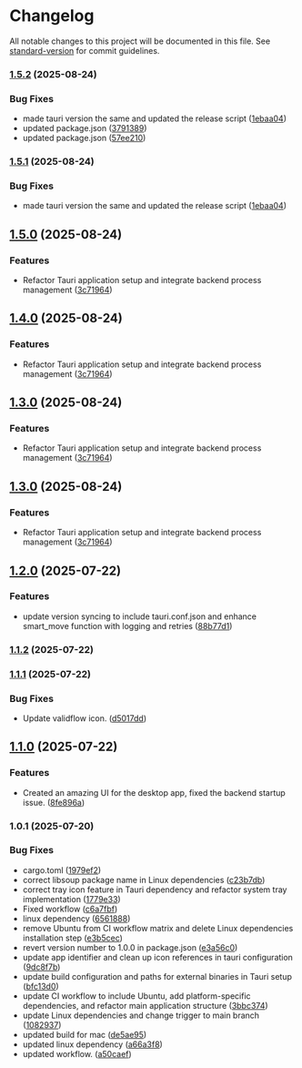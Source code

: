 # Changelog

All notable changes to this project will be documented in this file. See [standard-version](https://github.com/conventional-changelog/standard-version) for commit guidelines.

### [1.5.2](https://github.com/thevalidcode/validflow/compare/v1.5.0...v1.5.2) (2025-08-24)


### Bug Fixes

* made tauri version the same and updated the release script ([1ebaa04](https://github.com/thevalidcode/validflow/commit/1ebaa04c9877ffe8eb70f47cc67fb19ea323fd4a))
* updated package.json ([3791389](https://github.com/thevalidcode/validflow/commit/379138906f42b7ea6548dea3d7dd1b5286d2ad8f))
* updated package.json ([57ee210](https://github.com/thevalidcode/validflow/commit/57ee210c4c2b8cde728aa6e29017bd6c5a244eca))

### [1.5.1](https://github.com/thevalidcode/validflow/compare/v1.5.0...v1.5.1) (2025-08-24)


### Bug Fixes

* made tauri version the same and updated the release script ([1ebaa04](https://github.com/thevalidcode/validflow/commit/1ebaa04c9877ffe8eb70f47cc67fb19ea323fd4a))

## [1.5.0](https://github.com/thevalidcode/validflow/compare/v1.2.0...v1.5.0) (2025-08-24)


### Features

* Refactor Tauri application setup and integrate backend process management ([3c71964](https://github.com/thevalidcode/validflow/commit/3c719649cf449c78cca654aa5f9ac2c181b1a32a))

## [1.4.0](https://github.com/thevalidcode/validflow/compare/v1.2.0...v1.4.0) (2025-08-24)


### Features

* Refactor Tauri application setup and integrate backend process management ([3c71964](https://github.com/thevalidcode/validflow/commit/3c719649cf449c78cca654aa5f9ac2c181b1a32a))

## [1.3.0](https://github.com/thevalidcode/validflow/compare/v1.2.0...v1.3.0) (2025-08-24)


### Features

* Refactor Tauri application setup and integrate backend process management ([3c71964](https://github.com/thevalidcode/validflow/commit/3c719649cf449c78cca654aa5f9ac2c181b1a32a))

## [1.3.0](https://github.com/thevalidcode/validflow/compare/v1.2.0...v1.3.0) (2025-08-24)


### Features

* Refactor Tauri application setup and integrate backend process management ([3c71964](https://github.com/thevalidcode/validflow/commit/3c719649cf449c78cca654aa5f9ac2c181b1a32a))

## [1.2.0](https://github.com/thevalidcode/validflow/compare/v1.1.2...v1.2.0) (2025-07-22)


### Features

* update version syncing to include tauri.conf.json and enhance smart_move function with logging and retries ([88b77d1](https://github.com/thevalidcode/validflow/commit/88b77d144fcc5ee27fc5191617004270ba3dbecd))

### [1.1.2](https://github.com/thevalidcode/validflow/compare/v1.1.1...v1.1.2) (2025-07-22)

### [1.1.1](https://github.com/thevalidcode/validflow/compare/v1.1.0...v1.1.1) (2025-07-22)


### Bug Fixes

* Update validflow icon. ([d5017dd](https://github.com/thevalidcode/validflow/commit/d5017ddaa7166cbc050f32bc7299db869e8c7b22))

## [1.1.0](https://github.com/thevalidcode/validflow/compare/v1.0.1...v1.1.0) (2025-07-22)


### Features

* Created an amazing UI for the desktop app, fixed the backend startup issue. ([8fe896a](https://github.com/thevalidcode/validflow/commit/8fe896a80712dc9519bf48f510560e47bb4bdee0))

### 1.0.1 (2025-07-20)


### Bug Fixes

* cargo.toml ([1979ef2](https://github.com/thevalidcode/validflow/commit/1979ef2a04dff8cd56c60b78ea2394792fd04fe8))
* correct libsoup package name in Linux dependencies ([c23b7db](https://github.com/thevalidcode/validflow/commit/c23b7db139a580f869fa8d980ee7438faec4ba87))
* correct tray icon feature in Tauri dependency and refactor system tray implementation ([1779e33](https://github.com/thevalidcode/validflow/commit/1779e33ab05a763fe29aae40af793f85a9a7a06f))
* Fixed workflow ([c6a7fbf](https://github.com/thevalidcode/validflow/commit/c6a7fbf610c962389c9255beb507c7338172fa14))
* linux dependency ([6561888](https://github.com/thevalidcode/validflow/commit/656188841c223af2347dbde81d13e2496251b747))
* remove Ubuntu from CI workflow matrix and delete Linux dependencies installation step ([e3b5cec](https://github.com/thevalidcode/validflow/commit/e3b5cecf0457f2ccb660555cf5e5fece721b7cb1))
* revert version number to 1.0.0 in package.json ([e3a56c0](https://github.com/thevalidcode/validflow/commit/e3a56c02555cb753ce10cbbf3e6cbc0953451d0e))
* update app identifier and clean up icon references in tauri configuration ([9dc8f7b](https://github.com/thevalidcode/validflow/commit/9dc8f7bca4dae790c0770ebbeec975de8436b188))
* update build configuration and paths for external binaries in Tauri setup ([bfc13d0](https://github.com/thevalidcode/validflow/commit/bfc13d01b2b1e26c862342fd166c7a1ee40aba1d))
* update CI workflow to include Ubuntu, add platform-specific dependencies, and refactor main application structure ([3bbc374](https://github.com/thevalidcode/validflow/commit/3bbc374b1c58a25ff5aafd527ed27693250a3820))
* update Linux dependencies and change trigger to main branch ([1082937](https://github.com/thevalidcode/validflow/commit/1082937dfebd4459bd9ba9a77ecf14b04be7fb79))
* updated build for mac ([de5ae95](https://github.com/thevalidcode/validflow/commit/de5ae952e8df37d2bc4159a9e835a306bd13f429))
* updated linux dependency ([a66a3f8](https://github.com/thevalidcode/validflow/commit/a66a3f89e82e7f50a2f6cc57e49676fcb1d08227))
* updated workflow. ([a50caef](https://github.com/thevalidcode/validflow/commit/a50caef24edd66c9856c887ff8546453de3a96b3))

